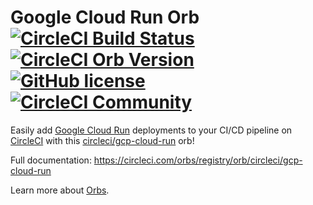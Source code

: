 # Google Cloud Run Orb [![CircleCI Build Status](https://circleci.com/gh/CircleCI-Public/gcp-cloud-run-orb.svg?style=shield "CircleCI Build Status")](https://circleci.com/gh/CircleCI-Public/gcp-cloud-run-orb) [![CircleCI Orb Version](https://img.shields.io/badge/endpoint.svg?url=https://badges.circleci.io/orb/circleci/gcp-cloud-run)](https://circleci.com/orbs/registry/orb/circleci/gcp-cloud-run) [![GitHub license](https://img.shields.io/badge/license-MIT-blue.svg)](https://github.com/CircleCI-Public/gcp-cloud-run-orb/blob/master/LICENSE) [![CircleCI Community](https://img.shields.io/badge/community-CircleCI%20Discuss-343434.svg)](https://discuss.circleci.com/c/ecosystem/orbs)

Easily add [Google Cloud Run](https://cloud.google.com/run/) deployments to your CI/CD pipeline on [CircleCI](https://circleci.com/) with this [circleci/gcp-cloud-run](https://circleci.com/orbs/registry/orb/circleci/gcp-cloud-run) orb!

Full documentation: https://circleci.com/orbs/registry/orb/circleci/gcp-cloud-run

Learn more about [Orbs](https://circleci.com/docs/2.0/using-orbs/ "Using Orbs").
